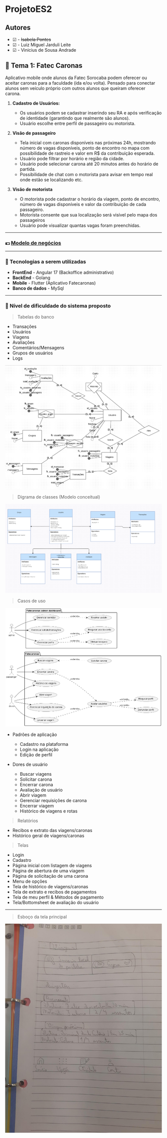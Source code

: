 # ProjetoES2

## Autores

- &#9745; - ~~Isabela Pontes~~
- &#9745; - Luiz Miguel Jarduli Leite
- &#9745; - Vinicius de Sousa Andrade

## :car: Tema 1: Fatec Caronas

Aplicativo mobile onde alunos da Fatec Sorocaba podem oferecer ou aceitar caronas para a faculdade (ida e/ou volta).
Pensado para conectar alunos sem veículo próprio com outros alunos que queiram oferecer carona.

1. **Cadastro de Usuários:**
   - Os usuários podem se cadastrar inserindo seu RA e após verificação de identidade (garantindo que realmente são alunos).
   - Usuário escolhe entre perfil de passageiro ou motorista.

2. **Visão de passageiro**
   - Tela inicial com caronas disponíveis nas próximas 24h, mostrando número de vagas disponíveis, ponto de encontro no mapa com possibilidade de rastreio e valor em R$ da contribuição esperada.
   - Usuário pode filtrar por horário e região da cidade.
   - Usuário pode selecionar carona até 20 minutos antes do horário de partida.
   - Possibilidade de chat com o motorista para avisar em tempo real onde estão se localizando etc.

3. **Visão de motorista**
   - O motorista pode cadastrar o horário da viagem, ponto de encontro, número de vagas disponíveis e valor da contribuição de cada passageiro.
   - Motorista consente que sua localização será visível pelo mapa dos passageiros
   - Usuário pode visualizar quantas vagas foram preenchidas.

---

### :dollar: [Modelo de negócios](https://github.com/pontisa/ProjetoES2/blob/main/docs/BUSINESS_MODEL.md)

---

### 🚀 Tecnologias a serem utilizadas

- **FrontEnd** - Angular 17 (Backoffice administrativo)
- **BackEnd** - Golang
- **Mobile** - Flutter (Aplicativo Fatecaronas)
- **Banco de dados** - MySql

---

### 🥇 Nível de dificuldade do sistema proposto

> Tabelas do banco

- Transações
- Usuários
- Viagens
- Avaliações
- Comentários/Mensagens
- Grupos de usuários
- Logs

![Image](./docs/modelo_conceitual.png)

> Digrama de classes (Modelo conceitual)

![Image](./docs/diagrama_de_classes.png)

> Casos de uso

![Image](./out/uses_cases_fatecaronas/Fatecaronas.png)

- Padrões de aplicação
  - Cadastro na plataforma
  - Login na aplicação
  - Edição de perfil

- Dores de usuário
  - Buscar viagens
  - Solicitar carona
  - Encerrar carona
  - Avaliação de usuário
  - Abrir viagem
  - Gerenciar requisições de carona
  - Encerrar viagem
  - Histórico de viagens e rotas

> Relatórios

- Recibos e extrato das viagens/caronas
- Histórico geral de viagens/caronas

> Telas

- Login
- Cadastro
- Página inicial com listagem de viagens
- Página de abertura de uma viagem
- Página de solicitação de uma carona
- Menu de opções
- Tela de histórico de viagens/caronas
- Tela de extrato e recibos de pagamentos
- Tela de meu perfil & Métodos de pagamento
- Tela/Bottomsheet de avaliação do usuário

---

> Esboço da tela principal

![Tela principal](./docs//tela_principal.jfif)
